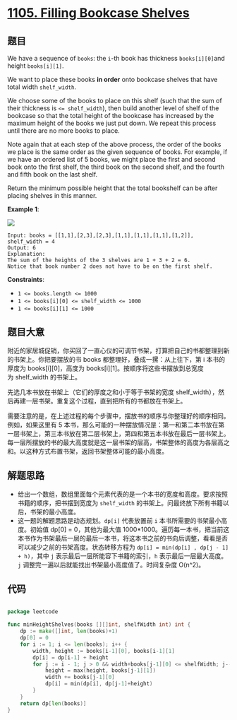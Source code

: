 # [1105. Filling Bookcase Shelves](https://leetcode.com/problems/filling-bookcase-shelves/)


## 题目

We have a sequence of `books`: the `i`-th book has thickness `books[i][0]`and height `books[i][1]`.

We want to place these books **in order** onto bookcase shelves that have total width `shelf_width`.

We choose some of the books to place on this shelf (such that the sum of their thickness is `<= shelf_width`), then build another level of shelf of the bookcase so that the total height of the bookcase has increased by the maximum height of the books we just put down. We repeat this process until there are no more books to place.

Note again that at each step of the above process, the order of the books we place is the same order as the given sequence of books. For example, if we have an ordered list of 5 books, we might place the first and second book onto the first shelf, the third book on the second shelf, and the fourth and fifth book on the last shelf.

Return the minimum possible height that the total bookshelf can be after placing shelves in this manner.

**Example 1**:

![](https://assets.leetcode-cn.com/aliyun-lc-upload/uploads/2019/06/28/shelves.png)

    Input: books = [[1,1],[2,3],[2,3],[1,1],[1,1],[1,1],[1,2]], shelf_width = 4
    Output: 6
    Explanation:
    The sum of the heights of the 3 shelves are 1 + 3 + 2 = 6.
    Notice that book number 2 does not have to be on the first shelf.

**Constraints**:

- `1 <= books.length <= 1000`
- `1 <= books[i][0] <= shelf_width <= 1000`
- `1 <= books[i][1] <= 1000`

## 题目大意

附近的家居城促销，你买回了一直心仪的可调节书架，打算把自己的书都整理到新的书架上。你把要摆放的书 books 都整理好，叠成一摞：从上往下，第 i 本书的厚度为 books[i][0]，高度为 books[i][1]。按顺序将这些书摆放到总宽度为 shelf\_width 的书架上。

先选几本书放在书架上（它们的厚度之和小于等于书架的宽度 shelf_width），然后再建一层书架。重复这个过程，直到把所有的书都放在书架上。

需要注意的是，在上述过程的每个步骤中，摆放书的顺序与你整理好的顺序相同。 例如，如果这里有 5 本书，那么可能的一种摆放情况是：第一和第二本书放在第一层书架上，第三本书放在第二层书架上，第四和第五本书放在最后一层书架上。每一层所摆放的书的最大高度就是这一层书架的层高，书架整体的高度为各层高之和。以这种方式布置书架，返回书架整体可能的最小高度。



## 解题思路

- 给出一个数组，数组里面每个元素代表的是一个本书的宽度和高度。要求按照书籍的顺序，把书摆到宽度为 `shelf_width` 的书架上。问最终放下所有书籍以后，书架的最小高度。
- 这一题的解题思路是动态规划。`dp[i]` 代表放置前 `i` 本书所需要的书架最小高度。初始值 dp[0] = 0，其他为最大值 1000*1000。遍历每一本书，把当前这本书作为书架最后一层的最后一本书，将这本书之前的书向后调整，看看是否可以减少之前的书架高度。状态转移方程为 `dp[i] = min(dp[i] , dp[j - 1] + h)`，其中 `j` 表示最后一层所能容下书籍的索引，`h` 表示最后一层最大高度。`j` 调整完一遍以后就能找出书架最小高度值了。时间复杂度 O(n^2)。

## 代码

```go

package leetcode

func minHeightShelves(books [][]int, shelfWidth int) int {
	dp := make([]int, len(books)+1)
	dp[0] = 0
	for i := 1; i <= len(books); i++ {
		width, height := books[i-1][0], books[i-1][1]
		dp[i] = dp[i-1] + height
		for j := i - 1; j > 0 && width+books[j-1][0] <= shelfWidth; j-- {
			height = max(height, books[j-1][1])
			width += books[j-1][0]
			dp[i] = min(dp[i], dp[j-1]+height)
		}
	}
	return dp[len(books)]
}

```